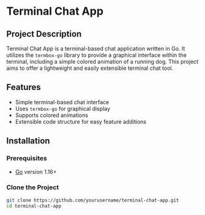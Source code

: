# Terminal Chat App

## Project Description

Terminal Chat App is a terminal-based chat application written in Go. It utilizes the `termbox-go` library to provide a graphical interface within the terminal, including a simple colored animation of a running dog. This project aims to offer a lightweight and easily extensible terminal chat tool.

## Features

- Simple terminal-based chat interface
- Uses `termbox-go` for graphical display
- Supports colored animations
- Extensible code structure for easy feature additions

## Installation

### Prerequisites

- [Go](https://golang.org/dl/) version 1.16+

### Clone the Project

```sh
git clone https://github.com/yourusername/terminal-chat-app.git
cd terminal-chat-app
